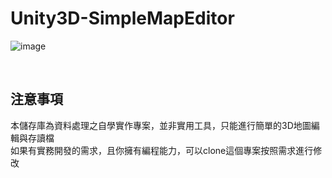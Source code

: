# Unity3D-SimpleMapEditor


![image](https://github.com/determinationlove/Unity3D-SimpleMapEditor/blob/main/Trim.gif)

</br>

## 注意事項

本儲存庫為資料處理之自學實作專案，並非實用工具，只能進行簡單的3D地圖編輯與存讀檔</br>
如果有實務開發的需求，且你擁有編程能力，可以clone這個專案按照需求進行修改
